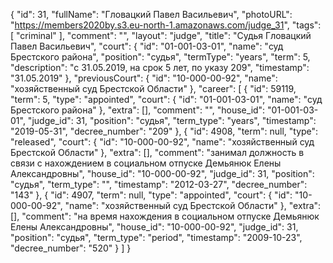 {
    "id": 31,
    "fullName": "Гловацкий Павел Васильевич",
    "photoURL": "https://members2020by.s3.eu-north-1.amazonaws.com/judge_31",
    "tags": [
        "criminal"
    ],
    "comment": "",
    "layout": "judge",
    "title": "Судья Гловацкий Павел Васильевич",
    "court": {
        "id": "01-001-03-01",
        "name": "суд Брестского района",
        "position": "судья",
        "termType": "years",
        "term": 5,
        "description": "c 31.05.2019, на срок 5 лет, по указу 209",
        "timestamp": "31.05.2019"
    },
    "previousCourt": {
        "id": "10-000-00-92",
        "name": "хозяйственный суд Брестской Области"
    },
    "career": [
        {
            "id": 59119,
            "term": 5,
            "type": "appointed",
            "court": {
                "id": "01-001-03-01",
                "name": "суд Брестского района"
            },
            "extra": [],
            "comment": "",
            "house_id": "01-001-03-01",
            "judge_id": 31,
            "position": "судья",
            "term_type": "years",
            "timestamp": "2019-05-31",
            "decree_number": "209"
        },
        {
            "id": 4908,
            "term": null,
            "type": "released",
            "court": {
                "id": "10-000-00-92",
                "name": "хозяйственный суд Брестской Области"
            },
            "extra": [],
            "comment": "занимал должность в связи с нахождением в социальном отпуске Демьянюк Елены Александровны",
            "house_id": "10-000-00-92",
            "judge_id": 31,
            "position": "судья",
            "term_type": "",
            "timestamp": "2012-03-27",
            "decree_number": "143"
        },
        {
            "id": 4907,
            "term": null,
            "type": "appointed",
            "court": {
                "id": "10-000-00-92",
                "name": "хозяйственный суд Брестской Области"
            },
            "extra": [],
            "comment": "на время нахождения в социальном отпуске Демьянюк Елены Александровны",
            "house_id": "10-000-00-92",
            "judge_id": 31,
            "position": "судья",
            "term_type": "period",
            "timestamp": "2009-10-23",
            "decree_number": "520"
        }
    ]
}